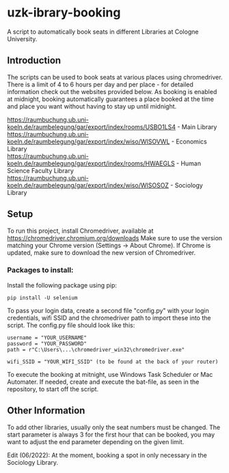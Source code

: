 # uzk-ibrary-booking

A script to automatically book seats in different Libraries at Cologne University.

## Introduction

The scripts can be used to book seats at various places using chromedriver. There is a limit of 4 to 6 hours per day and per place - for detailed information
check out the websites provided below. As booking is enabled at midnight, booking automatically guarantees a place booked at the time and 
place you want without having to stay up until midnight.

  https://raumbuchung.ub.uni-koeln.de/raumbelegung/gar/export/index/rooms/USBO1LS4 - Main Library  
  https://raumbuchung.ub.uni-koeln.de/raumbelegung/gar/export/index/wiso/WISOVWL - Economics Library  
  https://raumbuchung.ub.uni-koeln.de/raumbelegung/gar/export/index/rooms/HWAEGLS - Human Science Faculty Library  
  https://raumbuchung.ub.uni-koeln.de/raumbelegung/gar/export/index/wiso/WISOSOZ - Sociology Library  

## Setup

To run this project, install Chromedriver, available at https://chromedriver.chromium.org/downloads
Make sure to use the version matching your Chrome version (Settings -> About Chrome).
If Chrome is updated, make sure to download the new version of Chromedriver.

### Packages to install:

Install the following package using pip:
```
pip install -U selenium
```
To pass your login data, create a second file "config.py" with your login credentials, wifi SSID and the chromedriver path to import these into the script.
The config.py file should look like this:
```
username = "YOUR_USERNAME"
password = "YOUR_PASSWORD"
path = r"C:\Users\...\chromedriver_win32\chromedriver.exe"

wifi_SSID = "YOUR_WIFI_SSID" (to be found at the back of your router)
```

To execute the booking at mitnight, use Windows Task Scheduler or Mac Automater. 
If needed, create and execute the bat-file, as seen in the repository, to start off the script.

## Other Information

To add other libraries, usually only the seat numbers must be changed. The start parameter is always 3 for the first hour that can be booked,
you may want to adjust the end parameter depending on the given limit.

Edit (06/2022):
At the moment, booking a spot in only necessary in the Sociology Library.

